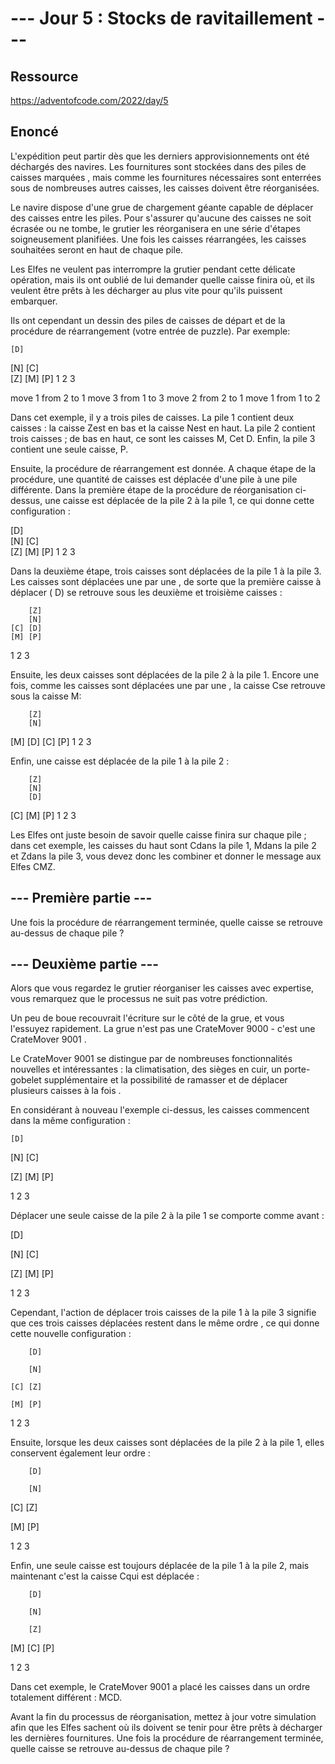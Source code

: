 # --- Jour 5 : Stocks de ravitaillement ---

## Ressource

https://adventofcode.com/2022/day/5

## Enoncé

L'expédition peut partir dès que les derniers approvisionnements ont été déchargés des navires. Les fournitures sont stockées dans des piles de caisses marquées , mais comme les fournitures nécessaires sont enterrées sous de nombreuses autres caisses, les caisses doivent être réorganisées.

Le navire dispose d'une grue de chargement géante capable de déplacer des caisses entre les piles. Pour s'assurer qu'aucune des caisses ne soit écrasée ou ne tombe, le grutier les réorganisera en une série d'étapes soigneusement planifiées. Une fois les caisses réarrangées, les caisses souhaitées seront en haut de chaque pile.

Les Elfes ne veulent pas interrompre la grutier pendant cette délicate opération, mais ils ont oublié de lui demander quelle caisse finira où, et ils veulent être prêts à les décharger au plus vite pour qu'ils puissent embarquer.

Ils ont cependant un dessin des piles de caisses de départ et de la procédure de réarrangement (votre entrée de puzzle). Par exemple:

    [D]    
[N] [C]    
[Z] [M] [P]
 1   2   3 

move 1 from 2 to 1
move 3 from 1 to 3
move 2 from 2 to 1
move 1 from 1 to 2

Dans cet exemple, il y a trois piles de caisses. La pile 1 contient deux caisses : la caisse Zest en bas et la caisse Nest en haut. La pile 2 contient trois caisses ; de bas en haut, ce sont les caisses M, Cet D. Enfin, la pile 3 contient une seule caisse, P.

Ensuite, la procédure de réarrangement est donnée. A chaque étape de la procédure, une quantité de caisses est déplacée d'une pile à une pile différente. Dans la première étape de la procédure de réorganisation ci-dessus, une caisse est déplacée de la pile 2 à la pile 1, ce qui donne cette configuration :

[D]        
[N] [C]    
[Z] [M] [P]
 1   2   3 

Dans la deuxième étape, trois caisses sont déplacées de la pile 1 à la pile 3. Les caisses sont déplacées une par une , de sorte que la première caisse à déplacer ( D) se retrouve sous les deuxième et troisième caisses :

        [Z]
        [N]
    [C] [D]
    [M] [P]
 1   2   3

Ensuite, les deux caisses sont déplacées de la pile 2 à la pile 1. Encore une fois, comme les caisses sont déplacées une par une , la caisse Cse retrouve sous la caisse M:

        [Z]
        [N]
[M]     [D]
[C]     [P]
 1   2   3

Enfin, une caisse est déplacée de la pile 1 à la pile 2 :

        [Z]
        [N]
        [D]
[C] [M] [P]
 1   2   3

Les Elfes ont juste besoin de savoir quelle caisse finira sur chaque pile ; dans cet exemple, les caisses du haut sont Cdans la pile 1, Mdans la pile 2 et Zdans la pile 3, vous devez donc les combiner et donner le message aux Elfes CMZ.

## --- Première partie ---

Une fois la procédure de réarrangement terminée, quelle caisse se retrouve au-dessus de chaque pile ?

## --- Deuxième partie ---

Alors que vous regardez le grutier réorganiser les caisses avec expertise, vous remarquez que le processus ne suit pas votre prédiction.

Un peu de boue recouvrait l'écriture sur le côté de la grue, et vous l'essuyez rapidement. La grue n'est pas une CrateMover 9000 - c'est une CrateMover 9001 .

Le CrateMover 9001 se distingue par de nombreuses fonctionnalités nouvelles et intéressantes : la climatisation, des sièges en cuir, un porte-gobelet supplémentaire et la possibilité de ramasser et de déplacer plusieurs caisses à la fois .

En considérant à nouveau l'exemple ci-dessus, les caisses commencent dans la même configuration :

    [D]    

[N] [C]    

[Z] [M] [P]

 1   2   3 

Déplacer une seule caisse de la pile 2 à la pile 1 se comporte comme avant :

[D]        

[N] [C]    

[Z] [M] [P]

 1   2   3 

Cependant, l'action de déplacer trois caisses de la pile 1 à la pile 3 signifie que ces trois caisses déplacées restent dans le même ordre , ce qui donne cette nouvelle configuration :

        [D]

        [N]

    [C] [Z]

    [M] [P]

 1   2   3

Ensuite, lorsque les deux caisses sont déplacées de la pile 2 à la pile 1, elles conservent également leur ordre :

        [D]

        [N]

[C]     [Z]

[M]     [P]

 1   2   3

Enfin, une seule caisse est toujours déplacée de la pile 1 à la pile 2, mais maintenant c'est la caisse Cqui est déplacée :

        [D]

        [N]

        [Z]

[M] [C] [P]

 1   2   3

Dans cet exemple, le CrateMover 9001 a placé les caisses dans un ordre totalement différent : MCD.

Avant la fin du processus de réorganisation, mettez à jour votre simulation afin que les Elfes sachent où ils doivent se tenir pour être prêts à décharger les dernières fournitures. Une fois la procédure de réarrangement terminée, quelle caisse se retrouve au-dessus de chaque pile ?